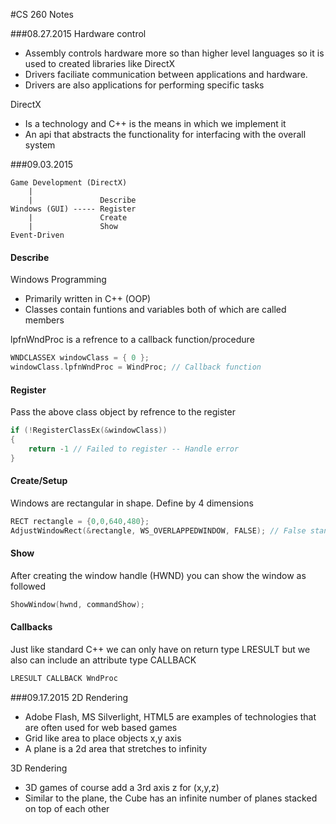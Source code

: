 #CS 260 Notes

###08.27.2015
Hardware control
- Assembly controls hardware more so than higher level languages so it is used to created libraries like DirectX
- Drivers faciliate communication between applications and hardware.
- Drivers are also applications for performing specific tasks

DirectX
- Is a technology and C++ is the means in which we implement it
- An api that abstracts the functionality for interfacing with the overall system

###09.03.2015
```
Game Development (DirectX)
    |
    |               Describe
Windows (GUI) ----- Register
    |               Create
    |               Show
Event-Driven
```

#### Describe
Windows Programming
- Primarily written in C++ (OOP)
- Classes contain funtions and variables both of which are called members

lpfnWndProc is a refrence to a callback function/procedure
```CPP
WNDCLASSEX windowClass = { 0 };
windowClass.lpfnWndProc = WindProc; // Callback function
```

#### Register
Pass the above class object by refrence to the register
```CPP
if (!RegisterClassEx(&windowClass))
{
    return -1 // Failed to register -- Handle error
}
```
#### Create/Setup
Windows are rectangular in shape. Define by 4 dimensions
```CPP
RECT rectangle = {0,0,640,480};
AdjustWindowRect(&rectangle, WS_OVERLAPPEDWINDOW, FALSE); // False stands for now menu
```

#### Show
After creating the window handle (HWND) you can show the window as followed
```CPP
ShowWindow(hwnd, commandShow);
```

#### Callbacks
Just like standard C++ we can only have on return type LRESULT but we also can include an attribute type CALLBACK
```CPP
LRESULT CALLBACK WndProc
```
###09.17.2015
2D Rendering
- Adobe Flash, MS Silverlight, HTML5 are examples of technologies that are often used for web based games
- Grid like area to place objects x,y axis
- A plane is a 2d area that stretches to infinity

3D Rendering
- 3D games of course add a 3rd axis z for (x,y,z)
- Similar to the plane, the Cube has an infinite number of planes stacked on top of each other
